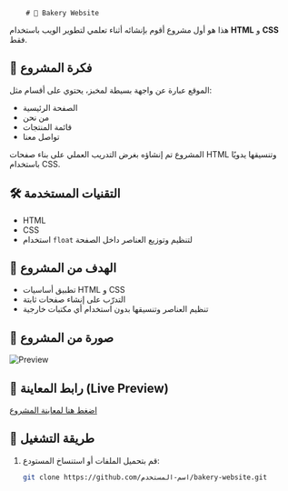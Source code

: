         # 🍞 Bakery Website

هذا هو أول مشروع أقوم بإنشائه أثناء تعلمي لتطوير الويب باستخدام **HTML** و **CSS** فقط.

## 📌 فكرة المشروع
الموقع عبارة عن واجهة بسيطة لمخبز، يحتوي على أقسام مثل:
- الصفحة الرئيسية
- من نحن
- قائمة المنتجات
- تواصل معنا

المشروع تم إنشاؤه بغرض التدريب العملي على بناء صفحات HTML وتنسيقها يدويًا باستخدام CSS.

## 🛠️ التقنيات المستخدمة
- HTML
- CSS
- استخدام `float` لتنظيم وتوزيع العناصر داخل الصفحة

## 🎯 الهدف من المشروع
- تطبيق أساسيات HTML و CSS
- التدرّب على إنشاء صفحات ثابتة
- تنظيم العناصر وتنسيقها بدون استخدام أي مكتبات خارجية

## 📸 صورة من المشروع
![Preview]([رابط_الصورة_هنا](https://raw.githubusercontent.com/shehab-A-hassan/Bakery/refs/heads/master/images/bakery3.jpg))

## 🔗 رابط المعاينة (Live Preview)
[اضغط هنا لمعاينة المشروع](رابط_المشروع_هنا)

## 📁 طريقة التشغيل
1. قم بتحميل الملفات أو استنساخ المستودع:
   ```bash
   git clone https://github.com/اسم-المستخدم/bakery-website.git
               

